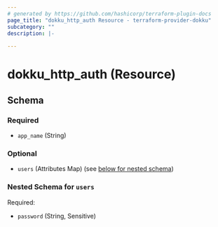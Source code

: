 ```yaml
---
# generated by https://github.com/hashicorp/terraform-plugin-docs
page_title: "dokku_http_auth Resource - terraform-provider-dokku"
subcategory: ""
description: |-
  
---
```


# dokku_http_auth (Resource)





<!-- schema generated by tfplugindocs -->
## Schema

### Required

- `app_name` (String)

### Optional

- `users` (Attributes Map) (see [below for nested schema](#nestedatt--users))

<a id="nestedatt--users"></a>
### Nested Schema for `users`

Required:

- `password` (String, Sensitive)


